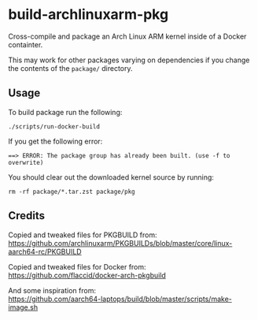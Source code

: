 # build-archlinuxarm-pkg

Cross-compile and package an Arch Linux ARM kernel inside of a Docker containter.

This may work for other packages varying on dependencies if you change the contents of the ```package/``` directory.

## Usage

To build package run the following:
```
./scripts/run-docker-build
```

If you get the following error:

```
==> ERROR: The package group has already been built. (use -f to overwrite)
```

You should clear out the downloaded kernel source by running:
```
rm -rf package/*.tar.zst package/pkg
```

## Credits

Copied and tweaked files for PKGBUILD from: <br>
https://github.com/archlinuxarm/PKGBUILDs/blob/master/core/linux-aarch64-rc/PKGBUILD

Copied and tweaked files for Docker from: <br>
https://github.com/flaccid/docker-arch-pkgbuild

And some inspiration from: <br>
https://github.com/aarch64-laptops/build/blob/master/scripts/make-image.sh